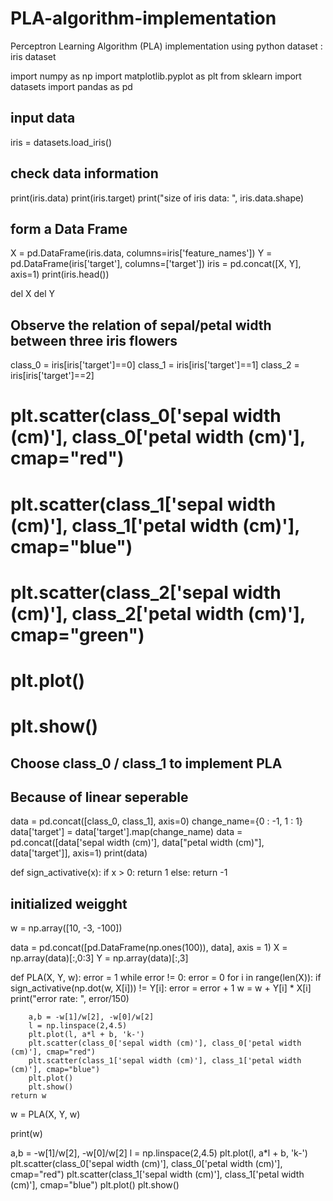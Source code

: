 # PLA-algorithm-implementation
Perceptron Learning Algorithm (PLA) implementation using python 
dataset : iris dataset



import numpy as np 
import matplotlib.pyplot as plt
from sklearn import datasets
import pandas as pd
## input data
iris = datasets.load_iris()

## check data information
print(iris.data)
print(iris.target)
print("size of iris data: ", iris.data.shape)

## form a Data Frame
X = pd.DataFrame(iris.data, columns=iris['feature_names'])
Y = pd.DataFrame(iris['target'], columns=['target'])
iris = pd.concat([X, Y], axis=1)
print(iris.head())

del X
del Y

## Observe the relation of sepal/petal width between three iris flowers
class_0 = iris[iris['target']==0]
class_1 = iris[iris['target']==1]
class_2 = iris[iris['target']==2]
# plt.scatter(class_0['sepal width (cm)'], class_0['petal width (cm)'], cmap="red")
# plt.scatter(class_1['sepal width (cm)'], class_1['petal width (cm)'], cmap="blue")
# plt.scatter(class_2['sepal width (cm)'], class_2['petal width (cm)'], cmap="green")
# plt.plot()
# plt.show()


## Choose class_0 / class_1 to implement PLA 
## Because of linear seperable
data = pd.concat([class_0, class_1], axis=0)
change_name={0 : -1,
             1 : 1}
data['target'] = data['target'].map(change_name)
data = pd.concat([data['sepal width (cm)'], data["petal width (cm)"], data['target']], axis=1)
print(data)


def sign_activative(x):
    if x > 0:
        return 1
    else:
        return -1


## initialized weigght
w = np.array([10, -3, -100])

data = pd.concat([pd.DataFrame(np.ones(100)), data], axis = 1)
X = np.array(data)[:,0:3]
Y = np.array(data)[:,3]


def PLA(X, Y, w):
    error = 1
    while error != 0:
        error = 0
        for i in range(len(X)):
            if sign_activative(np.dot(w, X[i])) != Y[i]:
                error = error + 1
                w = w + Y[i] * X[i]
        print("error rate: ", error/150)
        
        a,b = -w[1]/w[2], -w[0]/w[2]
        l = np.linspace(2,4.5)
        plt.plot(l, a*l + b, 'k-')
        plt.scatter(class_0['sepal width (cm)'], class_0['petal width (cm)'], cmap="red")
        plt.scatter(class_1['sepal width (cm)'], class_1['petal width (cm)'], cmap="blue")
        plt.plot()
        plt.show()
    return w

w = PLA(X, Y, w)

print(w)


a,b = -w[1]/w[2], -w[0]/w[2]
l = np.linspace(2,4.5)
plt.plot(l, a*l + b, 'k-')
plt.scatter(class_0['sepal width (cm)'], class_0['petal width (cm)'], cmap="red")
plt.scatter(class_1['sepal width (cm)'], class_1['petal width (cm)'], cmap="blue")
plt.plot()
plt.show()
